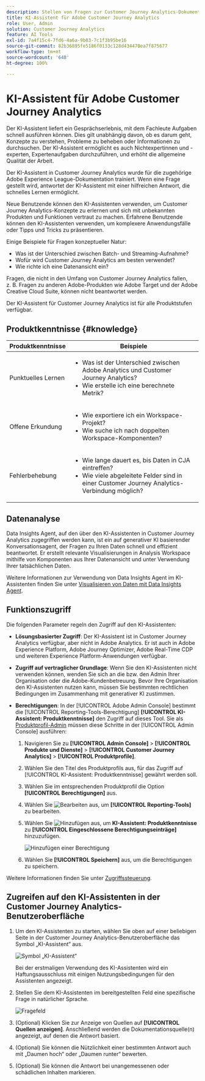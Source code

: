 ```yaml
---
description: Stellen von Fragen zur Customer Journey Analytics-Dokumentation
title: KI-Assistent für Adobe Customer Journey Analytics
role: User, Admin
solution: Customer Journey Analytics
feature: AI Tools
exl-id: 7a4f15c4-7fd6-4a6a-9b83-7c1f3b95be16
source-git-commit: 82b36895fe5186f0133c128d434470ea7f875677
workflow-type: tm+mt
source-wordcount: '648'
ht-degree: 100%

---
```



# KI-Assistent für Adobe Customer Journey Analytics

Der KI-Assistent liefert ein Gesprächserlebnis, mit dem Fachleute Aufgaben schnell ausführen können. Dies gilt unabhängig davon, ob es darum geht, Konzepte zu verstehen, Probleme zu beheben oder Informationen zu durchsuchen. Der KI-Assistent ermöglicht es auch Nichtexpertinnen und -experten, Expertenaufgaben durchzuführen, und erhöht die allgemeine Qualität der Arbeit.

Der KI-Assistent in Customer Journey Analytics wurde für die zugehörige Adobe Experience League-Dokumentation trainiert. Wenn eine Frage gestellt wird, antwortet der KI-Assistent mit einer hilfreichen Antwort, die schnelles Lernen ermöglicht.

Neue Benutzende können den KI-Assistenten verwenden, um Customer Journey Analytics-Konzepte zu erlernen und sich mit unbekannten Produkten und Funktionen vertraut zu machen. Erfahrene Benutzende können den KI-Assistenten verwenden, um komplexere Anwendungsfälle oder Tipps und Tricks zu präsentieren.

Einige Beispiele für Fragen konzeptueller Natur:

* Was ist der Unterschied zwischen Batch- und Streaming-Aufnahme?
* Wofür wird Customer Journey Analytics am besten verwendet?
* Wie richte ich eine Datenansicht ein?

Fragen, die nicht in den Umfang von Customer Journey Analytics fallen, z. B. Fragen zu anderen Adobe-Produkten wie Adobe Target und der Adobe Creative Cloud Suite, können nicht beantwortet werden.

Der KI-Assistent für Customer Journey Analytics ist für alle Produktstufen verfügbar.

## Produktkenntnisse {#knowledge}

| Produktkenntnisse | Beispiele |
| --- | --- |
| Punktuelles Lernen | <ul><li>Was ist der Unterschied zwischen Adobe Analytics und Customer Journey Analytics?</li><li>Wie erstelle ich eine berechnete Metrik?</li></ul> |
| Offene Erkundung | <ul><li>Wie exportiere ich ein Workspace-Projekt?</li><li>Wie suche ich nach doppelten Workspace-Komponenten?</li></ul> |
| Fehlerbehebung | <ul><li>Wie lange dauert es, bis Daten in CJA eintreffen?</li><li>Wie viele abgeleitete Felder sind in einer Customer Journey Analytics-Verbindung möglich?</li></ul> |

## Datenanalyse

Data Insights Agent, auf den über den KI-Assistenten in Customer Journey Analytics zugegriffen werden kann, ist ein auf generativer KI basierender Konversationsagent, der Fragen zu Ihren Daten schnell und effizient beantwortet. Er erstellt relevante Visualisierungen in Analysis Workspace mithilfe von Komponenten aus Ihrer Datenansicht und unter Verwendung Ihrer tatsächlichen Daten.

Weitere Informationen zur Verwendung von Data Insights Agent im KI-Assistenten finden Sie unter [Visualisieren von Daten mit Data Insights Agent](/help/data-analysis-ai.md).

## Funktionszugriff

Die folgenden Parameter regeln den Zugriff auf den KI-Assistenten:

* **Lösungsbasierter Zugriff**: Der KI-Assistent ist in Customer Journey Analytics verfügbar, aber nicht in Adobe Analytics. Er ist auch in Adobe Experience Platform, Adobe Journey Optimizer, Adobe Real-Time CDP und weiteren Experience Platform-Anwendungen verfügbar.

* **Zugriff auf vertraglicher Grundlage**: Wenn Sie den KI-Assistenten nicht verwenden können, wenden Sie sich an die bzw. den Admin Ihrer Organisation oder die Adobe-Kundenbetreuung. Bevor Ihre Organisation den KI-Assistenten nutzen kann, müssen Sie bestimmten rechtlichen Bedingungen im Zusammenhang mit generativer KI zustimmen.

* **Berechtigungen**: In der [!UICONTROL Adobe Admin Console] bestimmt die [!UICONTROL Reporting-Tools-Berechtigung] **[!UICONTROL KI-Assistent: Produktkenntnisse]** den Zugriff auf dieses Tool. Sie als [Produktprofil-Admin](https://helpx.adobe.com/de/enterprise/using/manage-product-profiles.html) müssen diese Schritte in der [!UICONTROL Admin Console] ausführen:
   1. Navigieren Sie zu **[!UICONTROL Admin Console]** > **[!UICONTROL Produkte und Dienste]** > **[!UICONTROL Customer Journey Analytics]** > **[!UICONTROL Produktprofile]**.
   1. Wählen Sie den Titel des Produktprofils aus, für das Zugriff auf [!UICONTROL KI-Assistent: Produktkenntnisse] gewährt werden soll.
   1. Wählen Sie im entsprechenden Produktprofil die Option **[!UICONTROL Berechtigungen]** aus.
   1. Wählen Sie ![Bearbeiten](/help/assets/icons/Edit.svg) aus, um **[!UICONTROL Reporting-Tools]** zu bearbeiten.
   1. Wählen Sie ![Hinzufügen](/help/assets/icons/AddCircle.svg) aus, um **KI-Assistent: Produktkenntnisse** zu **[!UICONTROL Eingeschlossene Berechtigungseinträge]** hinzuzufügen.

      ![Hinzufügen einer Berechtigung](assets/ai-assistant-permissions.png)

   1. Wählen Sie **[!UICONTROL Speichern]** aus, um die Berechtigungen zu speichern.

Weitere Informationen finden Sie unter [Zugriffssteuerung](/help/technotes/access-control.md#access-control).

## Zugreifen auf den KI-Assistenten in der Customer Journey Analytics-Benutzeroberfläche

1. Um den KI-Assistenten zu starten, wählen Sie oben auf einer beliebigen Seite in der Customer Journey Analytics-Benutzeroberfläche das Symbol „KI-Assistent“ aus.

   ![Symbol „KI-Assistent“](assets/ai-asst1.png)

   Bei der erstmaligen Verwendung des KI-Assistenten wird ein Haftungsausschluss mit einigen Nutzungsbedingungen für den Assistenten angezeigt.

1. Stellen Sie dem KI-Assistenten im bereitgestellten Feld eine spezifische Frage in natürlicher Sprache.

   ![Fragefeld](assets/ai-asst2.png)

1. (Optional) Klicken Sie zur Anzeige von Quellen auf **[!UICONTROL Quellen anzeigen]**. Anschließend werden die Dokumentationsquelle(n) angezeigt, auf denen die Antwort basiert.

1. (Optional) Sie können die Nützlichkeit einer bestimmten Antwort auch mit „Daumen hoch“ oder „Daumen runter“ bewerten.

1. (Optional) Sie können die Antwort bei unangemessenen oder schädlichen Inhalten markieren.
